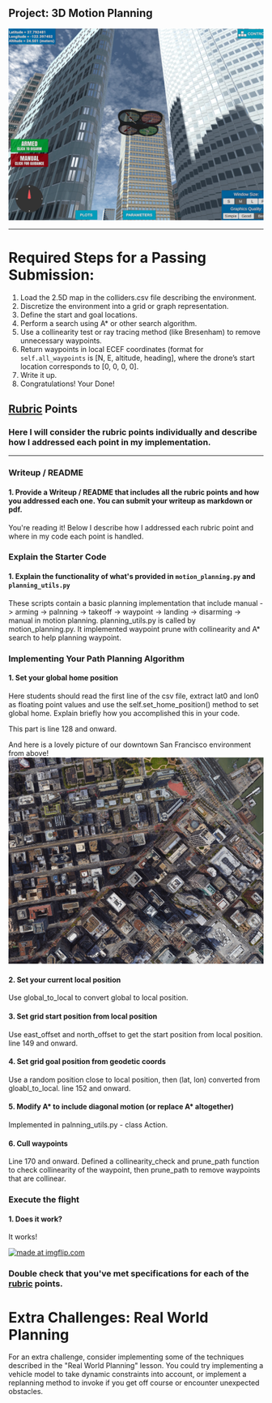 ## Project: 3D Motion Planning
![Quad Image](./misc/enroute.png)

---


# Required Steps for a Passing Submission:
1. Load the 2.5D map in the colliders.csv file describing the environment.
2. Discretize the environment into a grid or graph representation.
3. Define the start and goal locations.
4. Perform a search using A* or other search algorithm.
5. Use a collinearity test or ray tracing method (like Bresenham) to remove unnecessary waypoints.
6. Return waypoints in local ECEF coordinates (format for `self.all_waypoints` is [N, E, altitude, heading], where the drone’s start location corresponds to [0, 0, 0, 0].
7. Write it up.
8. Congratulations!  Your Done!

## [Rubric](https://review.udacity.com/#!/rubrics/1534/view) Points
### Here I will consider the rubric points individually and describe how I addressed each point in my implementation.  

---
### Writeup / README

#### 1. Provide a Writeup / README that includes all the rubric points and how you addressed each one.  You can submit your writeup as markdown or pdf.  

You're reading it! Below I describe how I addressed each rubric point and where in my code each point is handled.

### Explain the Starter Code

#### 1. Explain the functionality of what's provided in `motion_planning.py` and `planning_utils.py`
These scripts contain a basic planning implementation that include manual -> arming -> palnning -> takeoff -> waypoint -> landing -> disarming -> manual in motion planning. planning_utils.py is called by motion_planning.py. It implemented waypoint prune with collinearity and A* search to help planning waypoint. 

### Implementing Your Path Planning Algorithm

#### 1. Set your global home position
Here students should read the first line of the csv file, extract lat0 and lon0 as floating point values and use the self.set_home_position() method to set global home. Explain briefly how you accomplished this in your code.

This part is line 128 and onward.

And here is a lovely picture of our downtown San Francisco environment from above!
![Map of SF](./misc/map.png)

#### 2. Set your current local position

Use global_to_local to convert global to local position. 

#### 3. Set grid start position from local position
Use east_offset and north_offset to get the start position from local position. line 149 and onward.

#### 4. Set grid goal position from geodetic coords
Use a random position close to local position, then (lat, lon) converted from gloabl_to_local. line 152 and onward.

#### 5. Modify A* to include diagonal motion (or replace A* altogether)
Implemented in palnning_utils.py - class Action.

#### 6. Cull waypoints 
Line 170 and onward. Defined a collinearity_check and prune_path function to check collinearity of the waypoint, then prune_path to remove waypoints that are collinear. 



### Execute the flight
#### 1. Does it work?
It works!

<a href="https://imgflip.com/gif/2dpgpg"><img src="https://i.imgflip.com/2dpgpg.gif" title="made at imgflip.com"/></a>
### Double check that you've met specifications for each of the [rubric](https://review.udacity.com/#!/rubrics/1534/view) points.
  
# Extra Challenges: Real World Planning

For an extra challenge, consider implementing some of the techniques described in the "Real World Planning" lesson. You could try implementing a vehicle model to take dynamic constraints into account, or implement a replanning method to invoke if you get off course or encounter unexpected obstacles.

